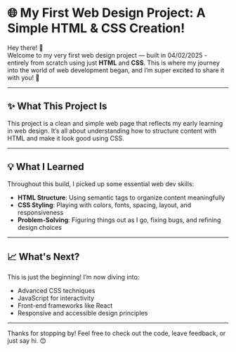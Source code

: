 # 🌐 My First Web Design Project: A Simple HTML & CSS Creation!

Hey there! 👋  
Welcome to my very first web design project — built in 04/02/2025 - entirely from scratch using just **HTML** and **CSS**. This is where my journey into the world of web development began, and I’m super excited to share it with you! 🚀

---

## ✨ What This Project Is

This project is a clean and simple web page that reflects my early learning in web design. It’s all about understanding how to structure content with HTML and make it look good using CSS.

---

## 💡 What I Learned

Throughout this build, I picked up some essential web dev skills:

- **HTML Structure**: Using semantic tags to organize content meaningfully  
- **CSS Styling**: Playing with colors, fonts, spacing, layout, and responsiveness  
- **Problem-Solving**: Figuring things out as I go, fixing bugs, and refining design choices  

---

## 📈 What's Next?

This is just the beginning! I’m now diving into:

- Advanced CSS techniques  
- JavaScript for interactivity  
- Front-end frameworks like React  
- Responsive and accessible design principles  

---

Thanks for stopping by! Feel free to check out the code, leave feedback, or just say hi. 😊
